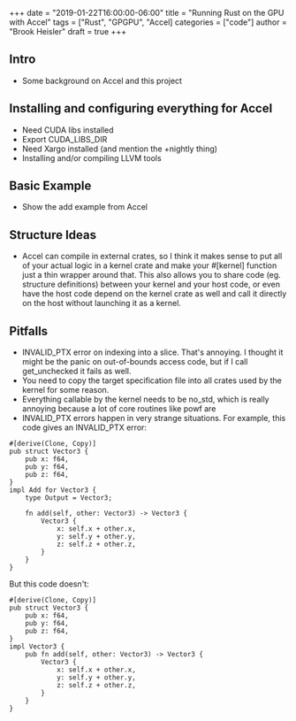 +++
date = "2019-01-22T16:00:00-06:00"
title = "Running Rust on the GPU with Accel"
tags = ["Rust", "GPGPU", "Accel]
categories = ["code"]
author = "Brook Heisler"
draft = true
+++

## Intro
- Some background on Accel and this project

## Installing and configuring everything for Accel
- Need CUDA libs installed
- Export CUDA_LIBS_DIR
- Need Xargo installed (and mention the +nightly thing)
- Installing and/or compiling LLVM tools

## Basic Example
- Show the add example from Accel

## Structure Ideas
- Accel can compile in external crates, so I think it makes sense to put
  all of your actual logic in a kernel crate and make your #[kernel] function just a thin wrapper around that. This also allows you to share code (eg. structure definitions) between your kernel and your host code, or even have the host code depend on the kernel crate as well and call it directly on the host without launching it as a kernel.

## Pitfalls
- INVALID_PTX error on indexing into a slice. That's annoying. I thought it might be the panic on out-of-bounds access code, but if I call get_unchecked it fails as well.
- You need to copy the target specification file into all crates used by the kernel for some reason.
- Everything callable by the kernel needs to be no_std, which is really annoying because a lot of core routines like powf are 
- INVALID_PTX errors happen in very strange situations. For example, this code gives an INVALID_PTX error:

```
#[derive(Clone, Copy)]
pub struct Vector3 {
    pub x: f64,
    pub y: f64,
    pub z: f64,
}
impl Add for Vector3 {
    type Output = Vector3;

    fn add(self, other: Vector3) -> Vector3 {
        Vector3 {
            x: self.x + other.x,
            y: self.y + other.y,
            z: self.z + other.z,
        }
    }
}
```

But this code doesn't:

```
#[derive(Clone, Copy)]
pub struct Vector3 {
    pub x: f64,
    pub y: f64,
    pub z: f64,
}
impl Vector3 {
    pub fn add(self, other: Vector3) -> Vector3 {
        Vector3 {
            x: self.x + other.x,
            y: self.y + other.y,
            z: self.z + other.z,
        }
    }
}
```